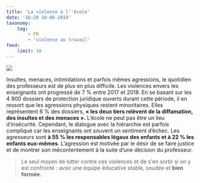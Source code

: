 ```yaml
---
title: 'La violence à l''école'
date: '16:20 10-06-2019'
taxonomy:
    tag:
        - FR
        - 'violence au travail'
feed:
    limit: 10
---
```


![](https://yoursafety.training/images/articles/la-violence-a-l-ecole.jpg)

Insultes, menaces, intimidations et parfois mêmes agressions, le quotidien des professeurs est de plus en plus difficile. Les violences envers les enseignants ont progressé de 7 % entre 2017 et 2018. En se basant sur les 4 900 dossiers de protection juridique ouverts durant cette période, il en ressort que les agressions physiques restent minoritaires. Elles représentent 6 % des dossiers, **« les deux tiers relèvent de la diffamation, des insultes et des menaces ».**
L’école ne peut pas être un lieu d’insécurité. Cependant, le dialogue avec la hiérarchie est parfois compliqué car les enseignants ont souvent un sentiment d’échec.
Les agresseurs sont **à 55 % les responsables légaux des enfants et à 22 % les enfants eux-mêmes**. L’agression est motivée par le désir de se faire justice et de montrer son mécontentement à la suite d’une décision du professeur.

> Le seul moyen de lutter contre ces violences et de s'en sortir si on y est confronté : avoir une équipe éducative stable, soudée et **bien formée**.

